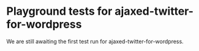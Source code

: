 # Playground tests for ajaxed-twitter-for-wordpress
We are still awaiting the first test run for ajaxed-twitter-for-wordpress.
